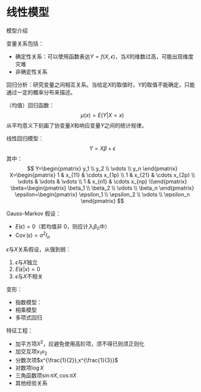 # 线性模型



模型介绍

变量关系包括：

+ 确定性关系：可以使用函数表达$Y=f(X,\epsilon)$，当$X$的维数过高，可能出现维度灾难
+ 非确定性关系

回归分析：研究变量之间相互关系。当给定$X$的取值时，$Y$的取值不能确定，只能通过一定的概率分布来描述。

（均值）回归函数：$$\mu(x) = E(Y|X = x)$$从平均意义下刻画了协变量$X$和响应变量$Y$之间的统计规律。

线性回归模型：
$$
 Y=X \beta + \epsilon
$$
其中：
$$
 Y=\begin{pmatrix} y_1 \\ y_2 \\ \vdots \\ y_n \end{pmatrix}
 X=\begin{pmatrix} 1 & x_{11} & \cdots x_{1p} \\  1 & x_{21} & \cdots x_{2p} \\ \vdots & \vdots & \vdots \\ 1 & x_{n1} & \cdots x_{np}  \\\end{pmatrix}
 \beta=\begin{pmatrix} \beta_1 \\ \beta_2 \\ \vdots \\ \beta_n \end{pmatrix}
 \epsilon=\begin{pmatrix} \epsilon_1 \\ \epsilon_2 \\ \vdots \\ \epsilon_n \end{pmatrix}
$$

Gauss-Markov 假设：

+ $E(\epsilon)=0$（若均值非 0，则应计入$\beta_0$中）
+ $\operatorname{Cov}(\epsilon)=\sigma^2 I_n$

$\epsilon$与$X$关系假设，从强到弱：

1. $\epsilon$与$X$独立
2. $E(\epsilon|x)=0$
3. $\epsilon$与$X$不相关

变形：

+ 指数模型：
+ 相乘模型
+ 多项式回归

特征工程：

+ 加平方项$X^{2}$，应避免使用高阶项，须不得已则须正则化
+ 加交互项$x_1x_2$
+ 分数次项$x^{\frac{1}{2}},x^{\frac{1}{3}}$
+ 对数项$\log X$
+ 三角函数项$\sin \pi X,\cos \pi X$
+ 其他经验关系